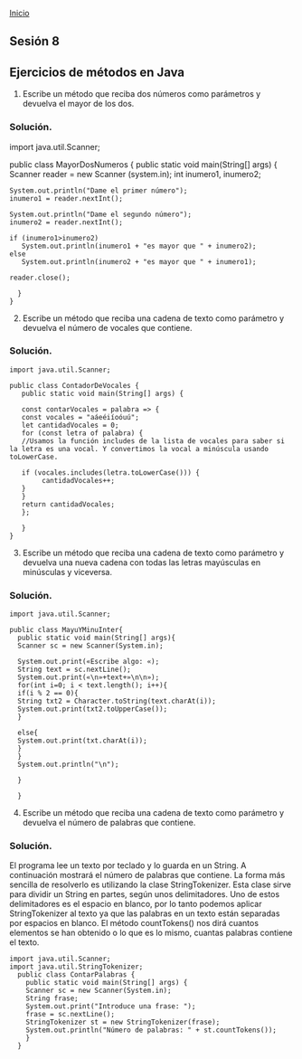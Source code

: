 <!-- No borrar o modificar -->
[Inicio](./index.md)

## Sesión 8 


## Ejercicios de métodos en Java

1. Escribe un método que reciba dos números como parámetros y devuelva el mayor de los dos.

### Solución.

import java.util.Scanner;

  public class MayorDosNumeros {
    public static void main(String[] args) {
    Scanner reader = new Scanner (system.in);
    int inumero1, inumero2;
    
    System.out.println("Dame el primer número");
    inumero1 = reader.nextInt();

    System.out.println("Dame el segundo número");
    inumero2 = reader.nextInt();

    if (inumero1>inumero2)
       System.out.println(inumero1 + "es mayor que " + inumero2);
    else
       System.out.println(inumero2 + "es mayor que " + inumero1);

    reader.close();
      
      }
    }

2. Escribe un método que reciba una cadena de texto como parámetro y devuelva el número de vocales que contiene.

### Solución.

    import java.util.Scanner;

    public class ContadorDeVocales {
       public static void main(String[] args) {

       const contarVocales = palabra => {
       const vocales = "aáeéiíoóuú";
       let cantidadVocales = 0;
       for (const letra of palabra) {
       //Usamos la función includes de la lista de vocales para saber si la letra es una vocal. Y convertimos la vocal a minúscula usando toLowerCase.

       if (vocales.includes(letra.toLowerCase())) {
            cantidadVocales++;
       }
       }
       return cantidadVocales;
       };

       }
    }

3. Escribe un método que reciba una cadena de texto como parámetro y devuelva una nueva cadena con todas las letras mayúsculas en minúsculas y viceversa.

### Solución.

    import java.util.Scanner;

    public class MayuYMinuInter{
      public static void main(String[] args){
      Scanner sc = new Scanner(System.in);

      System.out.print(«Escribe algo: «);
      String text = sc.nextLine();
      System.out.print(«\n»+text+»\n\n»);
      for(int i=0; i < text.length(); i++){
      if(i % 2 == 0){
      String txt2 = Character.toString(text.charAt(i));
      System.out.print(txt2.toUpperCase());
      }

      else{
      System.out.print(txt.charAt(i));
      }
      }
      System.out.println("\n");
      
      }

      }


4. Escribe un método que reciba una cadena de texto como parámetro y devuelva el número de palabras que contiene.

### Solución.

El programa lee un texto por teclado y lo guarda en un String. A continuación mostrará el número de palabras que contiene.
La forma más sencilla de resolverlo es utilizando la clase StringTokenizer. Esta clase sirve para dividir un String en partes, según unos delimitadores. Uno de estos delimitadores es el espacio en blanco, por lo tanto podemos aplicar StringTokenizer al texto ya que las palabras en un texto están separadas por espacios en blanco. El método countTokens() nos dirá cuantos elementos se han obtenido o lo que es lo mismo, cuantas palabras contiene el texto.


    import java.util.Scanner;
    import java.util.StringTokenizer;
      public class ContarPalabras {
        public static void main(String[] args) {
        Scanner sc = new Scanner(System.in);
        String frase;
        System.out.print("Introduce una frase: ");
        frase = sc.nextLine();
        StringTokenizer st = new StringTokenizer(frase);
        System.out.println("Número de palabras: " + st.countTokens());                                             
        }
      }







